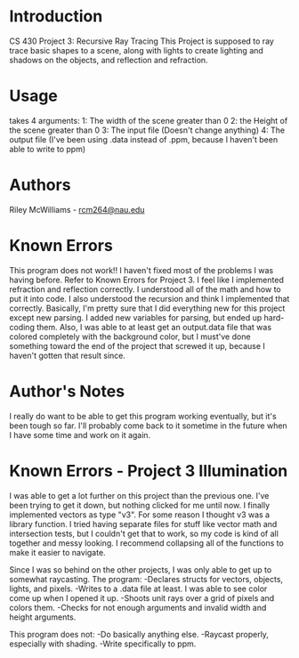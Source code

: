 # Introduction
CS 430 Project 3: Recursive Ray Tracing
This Project is supposed to ray trace basic shapes to a scene, along
with lights to create lighting and shadows on the objects, and reflection
and refraction.

# Usage
takes 4 arguments:
1: The width of the scene greater than 0
2: the Height of the scene greater than 0
3: The input file (Doesn't change anything)
4: The output file (I've been using .data instead of .ppm, because I haven't
                    been able to write to ppm)

# Authors
Riley McWilliams - rcm264@nau.edu

# Known Errors
This program does not work!!
I haven't fixed most of the problems I was having before. Refer to Known Errors for Project 3.
I feel like I implemented refraction and reflection correctly. I understood all of the math and how to put it into code.
I also understood the recursion and think I implemented that correctly. Basically, I'm pretty sure that I did
everything new for this project except new parsing. I added new variables for parsing, but ended up hard-coding them.
Also, I was able to at least get an output.data file that was colored completely with the background color, but I must've
done something toward the end of the project that screwed it up, because I haven't gotten that result since.

# Author's Notes
I really do want to be able to get this program working eventually, but it's been tough so far. I'll probably come
back to it sometime in the future when I have some time and work on it again.


# Known Errors - Project 3 Illumination
I was able to get a lot further on this project than the previous one. I've been trying to get it down, but nothing clicked for me until now. I finally implemented vectors as type "v3". For some reason I thought v3 was a library function. I tried having separate files for stuff like vector math and intersection tests, but I couldn't get that to work, so my code is kind of all together and messy looking. I recommend collapsing all of the functions to make it easier to navigate.

Since I was so behind on the other projects, I was only able to get up to somewhat raycasting.
The program:
-Declares structs for vectors, objects, lights, and pixels.
-Writes to a .data file at least. I was able to see color come up when I opened it up.
-Shoots unit rays over a grid of pixels and colors them.
-Checks for not enough arguments and invalid width and height arguments.

This program does not:
-Do basically anything else.
-Raycast properly, especially with shading.
-Write specifically to ppm.

